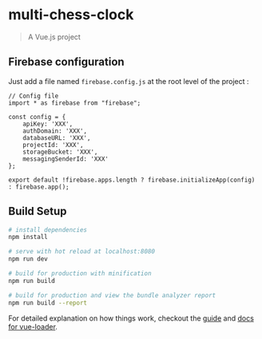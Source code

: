 # multi-chess-clock

> A Vue.js project

## Firebase configuration

Just add a file named `firebase.config.js` at the root level of the project :

```
// Config file
import * as firebase from "firebase";

const config = {
	apiKey: 'XXX',
	authDomain: 'XXX',
	databaseURL: 'XXX',
	projectId: 'XXX',
	storageBucket: 'XXX',
	messagingSenderId: 'XXX'
};

export default !firebase.apps.length ? firebase.initializeApp(config) : firebase.app();

```

## Build Setup

``` bash
# install dependencies
npm install

# serve with hot reload at localhost:8080
npm run dev

# build for production with minification
npm run build

# build for production and view the bundle analyzer report
npm run build --report
```

For detailed explanation on how things work, checkout the [guide](http://vuejs-templates.github.io/webpack/) and [docs for vue-loader](http://vuejs.github.io/vue-loader).
